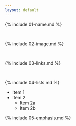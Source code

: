 ```yaml
---
layout: default
---
```


{% include 01-name.md %}

<br>

{% include 02-image.md %}

<br>

{% include 03-links.md %}

<br>

{% include 04-lists.md %}
* Item 1
* Item 2
  * Item 2a
  * Item 2b
   
{% include 05-emphasis.md %}
